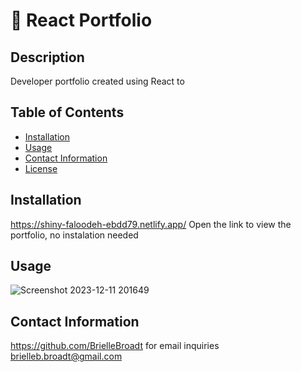 #  🍿 React Portfolio
  
## Description

Developer portfolio created using React to 


## Table of Contents

* [Installation](#installation)<br>
* [Usage](#usage)<br>
* [Contact Information](#contact-information)<br>
* [License](#license)





## Installation
https://shiny-faloodeh-ebdd79.netlify.app/
Open the link to view the portfolio, no instalation needed


## Usage
![Screenshot 2023-12-11 201649](https://github.com/BrielleBroadt/React-Portfolio/assets/135186013/8e058540-368c-4a0d-a403-01d9b92bc70c)

## Contact Information
https://github.com/BrielleBroadt
for email inquiries brielleb.broadt@gmail.com


